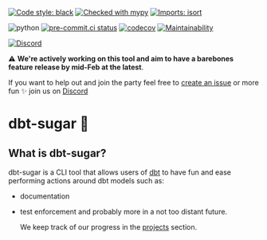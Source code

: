[![Code style: black](https://img.shields.io/badge/code%20style-black-000000.svg)](https://github.com/ambv/black)
[![Checked with mypy](http://www.mypy-lang.org/static/mypy_badge.svg)](http://mypy-lang.org/)
[![Imports: isort](https://img.shields.io/badge/%20imports-isort-%231674b1?style=flat&labelColor=ef8336)](https://pycqa.github.io/isort/)

![python](https://img.shields.io/badge/python-3.6%20%7C%203.7%20%7C%203.8-blue)
[![pre-commit.ci status](https://results.pre-commit.ci/badge/github/bitpicky/dbt-sugar/main.svg)](https://results.pre-commit.ci/latest/github/bitpicky/dbt-sugar/main)
[![codecov](https://codecov.io/gh/bitpicky/dbt-sugar/branch/main/graph/badge.svg?token=JB0E0LZDW1)](https://codecov.io/gh/bitpicky/dbt-sugar)
[![Maintainability](https://api.codeclimate.com/v1/badges/1e6a887de605ef8e0eca/maintainability)](https://codeclimate.com/github/bitpicky/dbt-sugar/maintainability)

[![Discord](https://img.shields.io/discord/752101657218908281?label=discord)](https://discord.gg/bUk4MVTcqW)

:warning: **We're actively working on this tool and aim to have a barebones feature release by mid-Feb at the latest**.

If you want to help out and join the party feel free to [create an issue](https://github.com/bitpicky/dbt-sugar/issues) or more fun :sparkles: join us on [Discord](https://discord.gg/bUk4MVTcqW)

# dbt-sugar :candy:

## What is dbt-sugar?

dbt-sugar is a CLI tool that allows users of [dbt](https://www.getdbt.com/) to have fun and ease performing actions around dbt models such as:

- documentation
- test enforcement
  and probably more in a not too distant future.

  We keep track of our progress in the [projects](https://github.com/bitpicky/dbt-sugar/projects) section.
